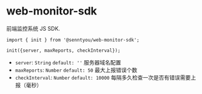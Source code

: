 # web-monitor-sdk

前端监控系统 JS SDK.

```
import { init } from '@senntyou/web-monitor-sdk';

init({server, maxReports, checkInterval});
```

- `server`: `String` `default: ''` 服务器域名配置
- `maxReports`: `Number` `default: 50` 最大上报错误个数
- `checkInterval`: `Number` `default: 10000` 每隔多久检查一次是否有错误需要上报（毫秒）
